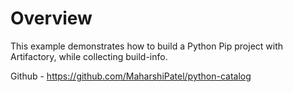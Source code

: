 # Overview
This example demonstrates how to build a Python Pip project with Artifactory, while collecting build-info. 

Github - https://github.com/MaharshiPatel/python-catalog

